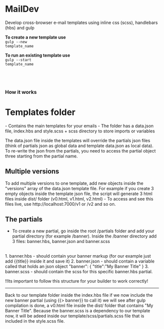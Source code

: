 # MailDev
Develop cross-browser e-mail templates using inline css (scss), handlebars (hbs) and gulp

<b>To create a new template use</b> <br /> 
<code>gulp --new template_name</code>

<b>To run an existing template use</b> <br /> 
<code>gulp --start template_name</code>
<br /><br /> <br /> <br /> 

### How it works
<h1>Templates folder</h1>
- Contains the main templates for your emails
- The folder has a data.json file, index.hbs and style.scss + scss directory to store imports or variables

The data.json file inside the templates will override the partials json files (think of partials json as global data and template data.json as local data). To re-write the json from the partials, you need to access the partial object three starting from the partial name.

## Multiple versions<br />
To add multiple versions to one template, add new objects inside the "versions" array of the data.json template file. For example if you create 3 empty objects inside the template json file, the script will generate 3 html files inside dist/ folder (v0.html, v1.html, v2.html) - To access and see this files live, use http://localhost:7000/v1 or /v2 and so on.

## The partials<br />
- To create a new partial, go inside the root /partials folder and add your partial directory (for example /banner). Inside the /banner directory add 3 files: banner.hbs, banner.json and banner.scss

<br />
1. banner.hbs - should contain your banner markup (for our example just add {{title}} inside it and save it)
2. banner.json - should contain a variable called that holds an json object "banner": { "title":"My Banner Title" } 
3. banner.scss - should contain the scss for this specific banner.hbs partial.

!!Its important to follow this structure for your builder to work correctly!
<hr />

Back to our template folder inside the index.hbs file if we now include the new banner partial (using {{> banner}} to call it) we will see after gulp compilation is done, a v0.html file inside the dist/ folder that contains "My Banner Title". Because the banner.scss is a dependency to our template now, it will be adeed inside our template/scss/partials.scss file that is included in the style.scss file.


